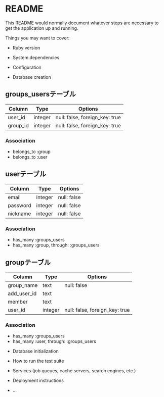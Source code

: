 # README

This README would normally document whatever steps are necessary to get the
application up and running.

Things you may want to cover:

* Ruby version

* System dependencies

* Configuration

* Database creation

## groups_usersテーブル

|Column|Type|Options|
|------|----|-------|
|user_id|integer|null: false, foreign_key: true|
|group_id|integer|null: false, foreign_key: true|

### Association
- belongs_to :group
- belongs_to :user

## userテーブル

|Column|Type|Options|
|------|----|-------|
|email|integer|null: false|
|password|integer|null: false|
|nickname|integer|null: false|

### Association
- has_many :groups_users
- has_many :group, through: :groups_users

## groupテーブル

|Column|Type|Options|
|------|----|-------|
|group_name|text|null: false|
|add_user_id|text||
|member|text||
|user_id|integer|null: false, foreign_key: true|

### Association
- has_many :groups_users
- has_many :user, through: :groups_users

* Database initialization

* How to run the test suite

* Services (job queues, cache servers, search engines, etc.)

* Deployment instructions

* ...
